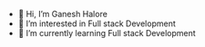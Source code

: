 - 👋 Hi, I’m Ganesh Halore
- 👀 I’m interested in Full stack Development
- 🌱 I’m currently learning Full stack Development
